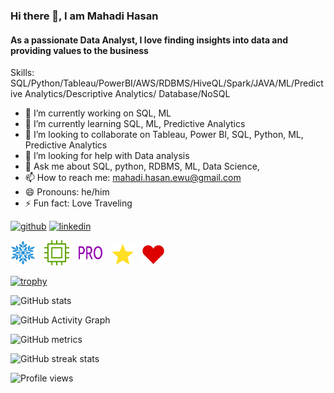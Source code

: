 ### Hi there 👋, I am Mahadi Hasan
#### As a passionate Data Analyst, I love finding insights into data and providing values to the business

Skills: SQL/Python/Tableau/PowerBI/AWS/RDBMS/HiveQL/Spark/JAVA/ML/Predictive Analytics/Descriptive Analytics/ Database/NoSQL

- 🔭 I’m currently working on SQL, ML 
- 🌱 I’m currently learning SQL, ML, Predictive Analytics 
- 👯 I’m looking to collaborate on Tableau, Power BI, SQL, Python, ML, Predictive Analytics 
- 🤔 I’m looking for help with Data analysis 
- 💬 Ask me about SQL, python, RDBMS, ML, Data Science,  
- 📫 How to reach me: mahadi.hasan.ewu@gmail.com 
- 😄 Pronouns: he/him 
- ⚡ Fun fact: Love Traveling 


[<img src='https://cdn.jsdelivr.net/npm/simple-icons@3.0.1/icons/github.svg' alt='github' height='40'>](https://github.com/www.github.com/mh086/mh086)  [<img src='https://cdn.jsdelivr.net/npm/simple-icons@3.0.1/icons/linkedin.svg' alt='linkedin' height='40'>](https://www.linkedin.com/in/mahadi-hasan-utc/)  

<a href='https://archiveprogram.github.com/'><img src='https://raw.githubusercontent.com/acervenky/animated-github-badges/master/assets/acbadge.gif' width='40' height='40'></a> <a href='https://docs.github.com/en/developers'><img src='https://raw.githubusercontent.com/acervenky/animated-github-badges/master/assets/devbadge.gif' width='40' height='40'></a> <a href='https://github.com/pricing'><img src='https://raw.githubusercontent.com/acervenky/animated-github-badges/master/assets/pro.gif' width='40' height='40'></a> <a href='https://stars.github.com/'><img src='https://raw.githubusercontent.com/acervenky/animated-github-badges/master/assets/starbadge.gif' width='35' height='35'></a> <a href='https://docs.github.com/en/github/supporting-the-open-source-community-with-github-sponsors'><img src='https://raw.githubusercontent.com/acervenky/animated-github-badges/master/assets/sponsorbadge.gif' width='35' height='35'></a> 

[![trophy](https://github-profile-trophy.vercel.app/?username=www.github.com/mh086/mh086)](https://github.com/ryo-ma/github-profile-trophy)

![GitHub stats](https://github-readme-stats.vercel.app/api?username=www.github.com/mh086/mh086&show_icons=true&count_private=true)  

![GitHub Activity Graph](https://activity-graph.herokuapp.com/graph?username=www.github.com/mh086/mh086)  

![GitHub metrics](https://metrics.lecoq.io/www.github.com/mh086/mh086)  

![GitHub streak stats](https://github-readme-streak-stats.herokuapp.com/?user=www.github.com/mh086/mh086)  

![Profile views](https://gpvc.arturio.dev/www.github.com/mh086/mh086)  
